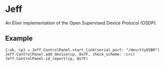 # Jeff

An Elixir implementation of the Open Supervised Device Protocol (OSDP).

## Example

```
{:ok, cp} = Jeff.ControlPanel.start_link(serial_port: "/dev/ttyUSB0")
Jeff.ControlPanel.add_device(cp, 0x7F, check_scheme: :crc)
Jeff.ControlPanel.id_report(cp, 0x7F)
```
